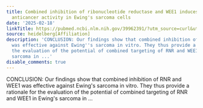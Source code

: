 ```yaml
---
title: Combined inhibition of ribonucleotide reductase and WEE1 induces synergistic
  anticancer activity in Ewing's sarcoma cells
date: '2025-02-18'
linkTitle: https://pubmed.ncbi.nlm.nih.gov/39962391/?utm_source=curl&utm_medium=rss&utm_campaign=pubmed-2&utm_content=1FakS-2QOkCT8HsMOQP1bCRQ4YzyumYOmxmF0moLsQ3dFB1E9V&fc=20220326224207&ff=20250218170842&v=2.18.0.post9+e462414
source: heidelberg[Affiliation]
description: 'CONCLUSION: Our findings show that combined inhibition of RNR and WEE1
  was effective against Ewing''s sarcoma in vitro. They thus provide a rationale for
  the evaluation of the potential of combined targeting of RNR and WEE1 in Ewing''s
  sarcoma in ...'
disable_comments: true
---
```

CONCLUSION: Our findings show that combined inhibition of RNR and WEE1 was effective against Ewing's sarcoma in vitro. They thus provide a rationale for the evaluation of the potential of combined targeting of RNR and WEE1 in Ewing's sarcoma in ...